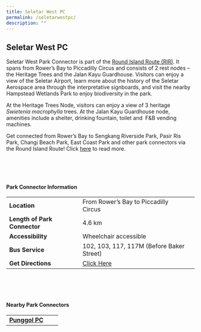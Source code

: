 ```yaml
---
title: Seletar West PC
permalink: /seletarwestpc/
description: ""
---
```



## Seletar West PC

Seletar West Park Connector is part of the [Round Island Route (RIR)](https://www.nparks.gov.sg/sitecore/service/notfound.aspx?item=web%3a%7bB254FFA8-868F-4CED-9A7E-AA05AC86603D%7d%40en). It spans from Rower’s Bay to Piccadilly Circus and consists of 2 rest nodes – the Heritage Trees and the Jalan Kayu Guardhouse. Visitors can enjoy a view of the Seletar Airport, learn more about the history of the Seletar Aerospace area through the interpretative signboards, and visit the nearby Hampstead Wetlands Park to enjoy biodiversity in the park.

At the Heritage Trees Node, visitors can enjoy a view of 3 heritage _Swietenia macrophylla_ trees. At the Jalan Kayu Guardhouse node, amenities include a shelter, drinking fountain, toilet and &nbsp;F&amp;B vending machines.

Get connected from Rower’s Bay to Sengkang Riverside Park, Pasir Ris Park, Changi Beach Park, East Coast Park and other park connectors via the Round Island Route! Click&nbsp;[here](https://www.nparks.gov.sg/sitecore/service/notfound.aspx?item=web%3a%7bB254FFA8-868F-4CED-9A7E-AA05AC86603D%7d%40en)&nbsp;to read more. 

<br>
<br>
<br>

#### Park Connector Information
|  |  |  |
| -------- | -------- | -------- |
| **Location** |From Rower’s Bay to Piccadilly Circus |  |
| **Length of Park Connector** | 4.6 km   |  |
| **Accessibility** |Wheelchair accessible | |
| **Bus Service** | 102, 103, 117, 117M (Before Baker Street) | |
| **Get Directions** |  [Click Here](https://www.onemap.gov.sg/main/v2/?lat=1.3791531014429996&amp;lng=103.87639730916995)| |

<br>
<br>
<br>	

#### Nearby Park Connectors
|   |  |  |
| -------- | -------- | -------- |
| **[Punggol PC](https://www.nparks.gov.sg/gardens-parks-and-nature/park-connector-network/punggol-pc)** | | |